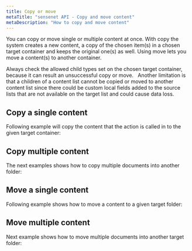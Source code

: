 ```yaml
---
title: Copy or move
metaTitle: "sensenet API - Copy and move content"
metaDescription: "How to copy and move content"
---
```


You can copy or move single or multiple content at once. With copy the system creates a new content, a copy of the chosen item(s) in a chosen target container and keeps the original one(s) as well. Using move lets you move a content(s) to another container.

<note severity="info">Always check the allowed child types set on the chosen target container, because it can result an unsuccessful copy or move.</note>
&nbsp;
<note severity="info">Another limitation is that a children of a content list cannot be copied or moved to another content list since there could be custom local fields added to the source lists that are not available on the target list and could cause data loss.</note>

## Copy a single content

Following example will copy the content that the action is called in to the given target container:

<tab category="content-management" article="copy-move" example="copyContent" />

## Copy multiple content

The next examples shows how to copy multiple documents into another folder:

<tab category="content-management" article="copy-move" example="copyMultiple" />

## Move a single content

Following example shows how to move a content to a given target folder:

<tab category="content-management" article="copy-move" example="moveContent" />

## Move multiple content

Next example shows how to move multiple documents into another target folder:

<tab category="content-management" article="copy-move" example="moveMultiple" />
